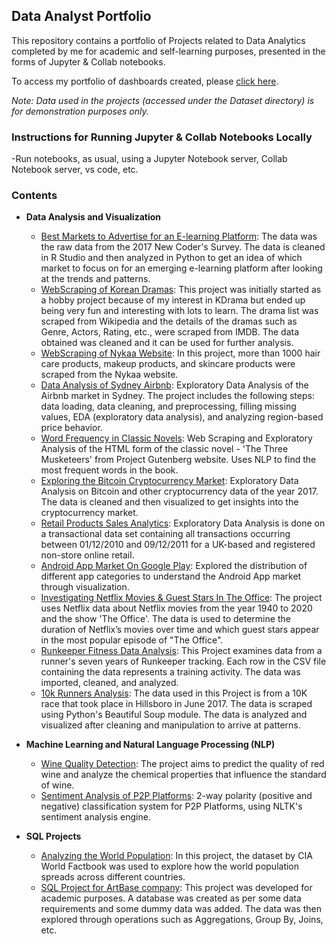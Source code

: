 ## Data Analyst Portfolio

This repository contains a portfolio of Projects related to Data Analytics completed by me for academic and self-learning purposes, presented in the forms of Jupyter & Collab notebooks.

To access my portfolio of dashboards created, please [click here](https://www.novypro.com/profile_projects/durgaptm).

*Note: Data used in the projects (accessed under the Dataset directory) is for demonstration purposes only.*

### Instructions for Running Jupyter & Collab Notebooks Locally
-Run notebooks, as usual, using a Jupyter Notebook server, Collab Notebook server, vs code, etc.

### Contents
    
- **Data Analysis and Visualization**
    - [Best Markets to Advertise for an E-learning Platform](https://github.com/durgaptm/Data-Analysis/tree/main/Best%20Market%20to%20Advertise%20for%20an%20e-learning%20app): The data was the raw data from the 2017 New Coder's Survey. The data is cleaned in R Studio and then analyzed in Python to get an idea of which market to focus on for an emerging e-learning platform after looking at the trends and patterns.
    - [WebScraping of Korean Dramas](https://github.com/durgaptm/Data-Analysis/tree/main/Webscraping): This project was initially started as a hobby project because of my interest in KDrama but ended up being very fun and interesting with lots to learn. The drama list was scraped from Wikipedia and the details of the dramas such as Genre, Actors, Rating, etc., were scraped from IMDB. The data obtained was cleaned and it can be used for further analysis.
    - [WebScraping of Nykaa Website](https://github.com/durgaptm/Data-Analysis/tree/main/Webscraping): In this project, more than 1000 hair care products, makeup products, and skincare products were scraped from the Nykaa website.
    - [Data Analysis of Sydney Airbnb](https://github.com/durgaptm/Data-Analysis/tree/main/Data%20Analysis%20of%20Sydney%20Airbnb):  Exploratory Data Analysis of the Airbnb market in Sydney. The project includes the following steps: data loading, data cleaning, and preprocessing, filling missing values, EDA (exploratory data analysis), and analyzing region-based price behavior.
    - [Word Frequency in Classic Novels](https://github.com/durgaptm/Data-Analysis/tree/main/Word%20Frequency%20of%20Three%20Musketeers):  Web Scraping and Exploratory Analysis of the HTML form of the classic novel - 'The Three Musketeers' from Project Gutenberg website. Uses NLP to find the most frequent words in the book.
    - [Exploring the Bitcoin Cryptocurrency Market](https://github.com/durgaptm/Data-Analysis/tree/main/Bitcoin%20Cryptocurrency%20Market%20Analysis): Exploratory Data Analysis on Bitcoin and other cryptocurrency data of the year 2017. The data is cleaned and then visualized to get insights into the cryptocurrency market.
    - [Retail Products Sales Analytics](https://github.com/durgaptm/Data-Analysis/tree/main/Retail%20Products%20Sales%20Analytics): Exploratory Data Analysis is done on a transactional data set containing all transactions occurring between 01/12/2010 and 09/12/2011 for a UK-based and registered non-store online retail.
    - [Android App Market On Google Play](https://github.com/durgaptm/Data-Analysis/tree/main/Android%20App%20Market%20in%20Google%20Play): Explored the distribution of different app categories to understand the Android App market through visualization.
    - [Investigating Netflix Movies & Guest Stars In The Office](https://github.com/durgaptm/Data-Analysis/tree/main/Investigating%20Netflix%20Movies%20%26%20Guest%20Stars%20In%20The%20Office): The project uses Netflix data about Netflix movies from the year 1940 to 2020 and the show 'The Office'. The data is used to determine the duration of Netflix’s movies over time and which guest stars appear in the most popular episode of "The Office".
    - [Runkeeper Fitness Data Analysis](https://github.com/durgaptm/Data-Analysis/tree/main/Runkeeper%20Fitness%20Data%20Analysis): This Project examines data from a runner's seven years of Runkeeper tracking. Each row in the CSV file containing the data represents a training activity. The data was imported, cleaned, and analyzed.
    - [10k Runners Analysis](https://github.com/durgaptm/Data-Analysis/tree/main/10K%20Runners%20Analysis): The data used in this Project is from a 10K race that took place in Hillsboro in June 2017. The data is scraped using  Python's Beautiful Soup module. The data is analyzed and visualized after cleaning and manipulation to arrive at patterns. 

- **Machine Learning and Natural Language Processing (NLP)**
    - [Wine Quality Detection](https://github.com/durgaptm/Data-Analysis/tree/main/Wine%20Quality%20Detection): The project aims to predict the quality of red wine and analyze the chemical properties that influence the standard of wine.
    - [Sentiment Analysis of P2P Platforms](https://github.com/durgaptm/Data-Analysis/tree/main/Sentiment%20Analysis%20of%20P2P%20Platforms): 2-way polarity (positive and negative) classification system for P2P Platforms, using NLTK's sentiment analysis engine.

- **SQL Projects**
    - [Analyzing the World Population](https://github.com/durgaptm/Data-Analysis/tree/main/Analyze%20World%20Population): In this project, the dataset by CIA World Factbook was used to explore how the world population spreads across different countries.
    - [SQL Project for ArtBase company](https://github.com/durgaptm/Data-Analysis/tree/main/SQL%20Project%20for%20ArtBase%20company): This project was developed for academic purposes. A database was created as per some data requirements and some dummy data was added. The data was then explored through operations such as Aggregations, Group By, Joins, etc.
